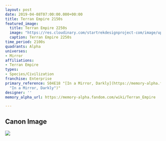 ```yaml
---
layout: post
date: 2019-04-08T07:00:00.000+00:00
title: Terran Empire 2150s
featured_image:
  title: Terran Empire 2250s
  image: "https://res.cloudinary.com/startrekdesignproject-com/image/upload/v1554863547/TerranEmpire2150s.png"
  caption: Terran Empire 2250s
time_period: 2100s
quadrants: Alpha
universes:
- Mirror
affiliations:
- Terran Empire
types:
- Species/Civilization
franchise: Enterprise
primary_reference: S04E18 "[In a Mirror, Darkly](https://memory-alpha.fandom.com/wiki/In_a_Mirror,_Darkly
  "In a Mirror, Darkly")"
designer: ''
memory_alpha_url: https://memory-alpha.fandom.com/wiki/Terran_Empire

---
```

## Canon Image

![](https://res.cloudinary.com/startrekdesignproject-com/image/upload/v1554739556/TerranEmpire2150s1.jpg)